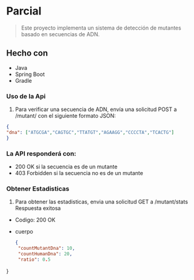<a name="readme-top"></a>

# Parcial 

> Este proyecto implementa un sistema de detección de mutantes basado en secuencias de ADN.

## Hecho con

- Java 
- Spring Boot
- Gradle

### Uso de la Api

1. Para verificar una secuencia de ADN, envía una solicitud POST a /mutant/ con el siguiente formato JSON:
   
  ```json
{
  "dna": ["ATGCGA","CAGTGC","TTATGT","AGAAGG","CCCCTA","TCACTG"]
}
   ```


### La API responderá con:

- 200 OK si la secuencia es de un mutante
- 403 Forbidden si la secuencia no es de un mutante

### Obtener Estadisticas

1. Para obtener las estadisticas, envia una solicitud GET a /mutant/stats
 Respuesta exitosa
- Codigo: 200 OK
- cuerpo

   ```json
   {
    "countMutantDna": 10,
    "countHumanDna": 20,
    "ratio": 0.5
}  
  





